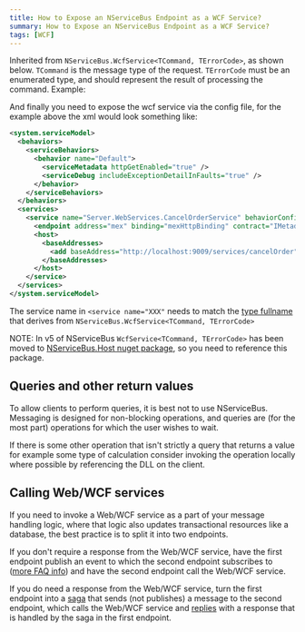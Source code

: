 ```yaml
---
title: How to Expose an NServiceBus Endpoint as a WCF Service?
summary: How to Expose an NServiceBus Endpoint as a WCF Service?
tags: [WCF]
---
```


Inherited from `NServiceBus.WcfService<TCommand, TErrorCode>`, as shown below. `TCommand` is the message type of the request. `TErrorCode` must be an enumerated type, and should represent the result of processing the command. Example:

<!-- import ExposeWCFService -->

And finally you need to expose the wcf service via the config file, for the example above the xml would look something like:

```xml
<system.serviceModel>
  <behaviors>
    <serviceBehaviors>
      <behavior name="Default">
        <serviceMetadata httpGetEnabled="true" />
        <serviceDebug includeExceptionDetailInFaults="true" />
      </behavior>
    </serviceBehaviors>
  </behaviors>
  <services>
    <service name="Server.WebServices.CancelOrderService" behaviorConfiguration="Default">
      <endpoint address="mex" binding="mexHttpBinding" contract="IMetadataExchange" />
      <host>
        <baseAddresses>
          <add baseAddress="http://localhost:9009/services/cancelOrder" />
        </baseAddresses>
      </host>
    </service>
  </services>
</system.serviceModel>
```

The service name in `<service name="XXX"` needs to match the [type fullname](https://msdn.microsoft.com/en-us/library/system.type.fullname.aspx) that derives from `NServiceBus.WcfService<TCommand, TErrorCode>`

NOTE: In v5 of NServiceBus `WcfService<TCommand, TErrorCode>` has been moved to [NServiceBus.Host nuget package](http://www.nuget.org/packages/NServiceBus.Host), so you need to reference this package.

## Queries and other return values

To allow clients to perform queries, it is best not to use NServiceBus. Messaging is designed for non-blocking operations, and queries are (for the most part) operations for which the user wishes to wait.

If there is some other operation that isn't strictly a query that returns a value for example some type of calculation consider invoking the operation locally where possible by referencing the DLL on the client.

## Calling Web/WCF services

If you need to invoke a Web/WCF service as a part of your message handling logic, where that logic also updates transactional resources like a database, the best practice is to split it into two endpoints.

If you don't require a response from the Web/WCF service, have the first endpoint publish an event to which the second endpoint subscribes to
([more FAQ info](how-to-pub-sub-with-nservicebus.md)) and have the second endpoint call the Web/WCF service.

If you do need a response from the Web/WCF service, turn the first endpoint into a [saga](sagas-in-nservicebus.md) that sends (not publishes) a message to the second endpoint, which calls the Web/WCF service and [replies](how-do-i-reply-to-a-message.md) with a response that is handled by the saga in the first endpoint.


